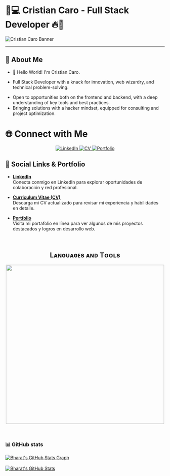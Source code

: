 
# 🖤💻 Cristian Caro - Full Stack Developer 🔥🌌

![Cristian Caro Banner](https://media.licdn.com/dms/image/v2/D4E16AQEy7Mhj11Uv2w/profile-displaybackgroundimage-shrink_350_1400/profile-displaybackgroundimage-shrink_350_1400/0/1730121482049?e=1738195200&v=beta&t=Nx1t8zorOmmc1wBWe5KuuEBxwP5wyTsNbD0vT_K5DLU)  


---

## 👾 About Me

+ 👋 Hello World! I'm Cristian Caro.
- Full Stack Developer with a knack for innovation, web wizardry, and technical problem-solving.
+ Open to opportunities both on the frontend and backend, with a deep understanding of key tools and best practices.
+ Bringing solutions with a hacker mindset, equipped for consulting and project optimization.

# 🌐 Connect with Me

<p align="center">
  <a href="https://www.linkedin.com/in/cristian-caro-9b4040260/" target="_blank">
    <img src="https://img.shields.io/badge/-LinkedIn-0A66C2?style=for-the-badge&logo=linkedin&logoColor=white" alt="LinkedIn">
  </a>
  <a href="https://drive.google.com/file/d/1xzp5OkqBfXLnfNa0i7EDQqcIFUCwQbv-/view?usp=sharing" target="_blank">
    <img src="https://img.shields.io/badge/-Curriculum_Vitae-4285F4?style=for-the-badge&logo=google-drive&logoColor=white" alt="CV">
  </a>
  <a href="https://portafolio-liart-zeta.vercel.app/" target="_blank">
    <img src="https://img.shields.io/badge/-Portfolio-2D2D2D?style=for-the-badge&logo=google-chrome&logoColor=white" alt="Portfolio">
  </a>
</p>



## 📂 Social Links & Portfolio

- **[LinkedIn](https://www.linkedin.com/in/cristian-caro-9b4040260/)**  
  Conecta conmigo en LinkedIn para explorar oportunidades de colaboración y red profesional.

- **[Curriculum Vitae (CV)](https://drive.google.com/drive/u/6/home)**  
  Descarga mi CV actualizado para revisar mi experiencia y habilidades en detalle.

- **[Portfolio](https://portafolio-liart-zeta.vercel.app/)**  
  Visita mi portafolio en línea para ver algunos de mis proyectos destacados y logros en desarrollo web.
<br>





<!--Languages and Tools Section-->       
<h2 align="center">Lᴀɴɢᴜᴀɢᴇs ᴀɴᴅ Tᴏᴏʟs</h2> 
<p align="center">
<img width="500px"  src="https://skillicons.dev/icons?i=npm,html,css,tailwind,bootstrap,react,nextjs,vite,nodejs,express,mongo,git,vscode,postman,discord,linux,kali,windows,vercel&perline=10"  />
</p>
<br />

### :bar_chart: GitHub stats
<a href="https://github.com/Cristian20044121/Cristian20044121">
  <img align="center" src="https://github-profile-summary-cards.vercel.app/api/cards/profile-details?username=Cristian20044121&theme=gruvbox&hide_border=true)](https://github.com/Cristian20044121" alt="Bharat's GitHub Stats Graph"/>
</a>
<br><br>
<a href="https://github.com/Cristian20044121/Cristian20044121">
  <img align="center" src="https://github-readme-stats.vercel.app/api?username=Cristian20044121&count_private=true&show_icons=true&theme=gruvbox&hide_border=true&custom_title=Bharat%20V%27s%20Github%20Stats" alt="Bharat's GitHub Stats" />
</a>

[i got this from a github repo: anuraghazra/github-readme-stats it was nice actually big shoutout to him]: #
<br><br>

 
</div>
